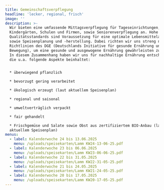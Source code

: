 ```yaml
---
title: Gemeinschaftsverpflegung
headline: 'lecker, regional, frisch'
image: ''
description: >-
  Wir bieten eine umfassende Mittagsverpflegung für Tageseinrichtungen,
  Kindergärten, Schulen und Firmen, sowie Seniorenverpflegung an. Hohe
  Qualitätsstandards sind Voraussetzung für eine optimale Lebensmittelauswahl
  sowie Speisenplanung und -herstellung. Dabei richten wir uns streng nach den
  Richtlinien des DGE (Deutschlands Initiative für gesunde Ernährung und mehr
  Bewegung), um eine gesunde und ausgewogene Ernährung gewährleisten zu können.
  In diesem Zusammenhang haben wir uns für nachhaltige Ernährung entschieden,
  die u.a. folgende Aspekte beinhaltet:


  * überwiegend pflanzlich

  * bevorzugt gering verarbeitet

  * ökologisch erzeugt (laut aktuellem Speisenplan)

  * regional und saisonal

  * umweltverträglich verpackt

  * fair gehandelt

  * Frischgemüse und Salate sowie Obst aus zertifiziertem BIO-Anbau (laut
  aktuellem Speisenplan)
menus:
  - label: Kalenderwoche 24 bis 13.06.2025
    menu: /uploads/speisekarten/Lamm KW24-13-06-25.pdf
  - label: Kalenderwoche 23 bis 06.06.2025
    menu: /uploads/speisekarten/Lamm KW23-06-06-25.pdf
  - label: Kalenderwoche 22 bis 31.05.2025
    menu: /uploads/speisekarten/Lamm KW22-31-05-25.pdf
  - label: Kalenderwoche 21 bis 24.05.2025
    menu: /uploads/speisekarten/Lamm KW21-24-05-25.pdf
  - label: Kalenderwoche 20 bis 17.05.2025
    menu: /uploads/speisekarten/Lamm KW20-17-05-25.pdf
---
```


